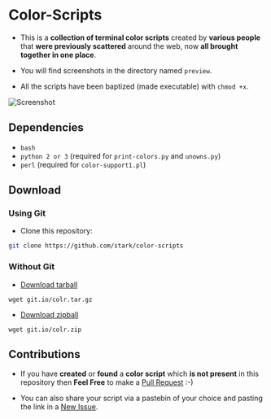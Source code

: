 # Color-Scripts

* This is a **collection of terminal color scripts** created by **various people** that **were previously scattered** around the web,  now **all brought together in one place**.

* You will find screenshots in the directory named `preview`.

* All the scripts have been baptized (made executable) with `chmod +x`.

![Screenshot](http://i.imgur.com/tyA72c7.png)

## Dependencies

- `bash`
- `python 2 or 3` (required for `print-colors.py` and `unowns.py`)
- `perl` (required for `color-support1.pl`)

## Download

### Using Git

* Clone this repository:

```sh
git clone https://github.com/stark/color-scripts
```

### Without Git

* [Download tarball](https://git.io/colr.tar.gz)

```
wget git.io/colr.tar.gz
```

* [Download zipball](https://git.io/colr.zip)

```
wget git.io/colr.zip
```

## Contributions

* If you have **created** or **found** a **color script** which **is not present** in this repository then **Feel Free** to make a [Pull Request](https://github.com/stark/Color-Scripts/pulls) :-)

* You can also share your script via a pastebin of your choice and pasting the link in a [New Issue](https://github.com/stark/Color-Scripts/issues).
